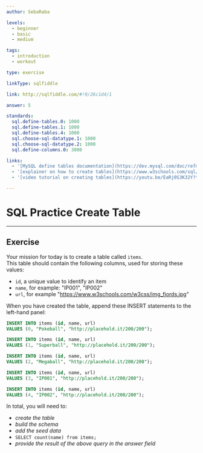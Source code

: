 ```yaml
---
author: SebaRaba

levels:
  - beginner
  - basic
  - medium

tags:
  - introduction
  - workout

type: exercise

linkType: sqlfiddle

link: http://sqlfiddle.com/#!9/26c1d4/1

answer: 5

standards:
  sql.define-tables.0: 1000
  sql.define-tables.1: 1000
  sql.define-tables.4: 1000
  sql.choose-sql-datatype.1: 1000
  sql.choose-sql-datatype.2: 1000
  sql.define-columns.0: 3000

links:
  - '[MySQL define tables documentation](https://dev.mysql.com/doc/refman/5.7/en/creating-tables.html){documentation}'
  - '[explainer on how to create tables](https://www.w3schools.com/sql/sql_create_table.asp){website}'
  - '[video tutorial on creating tables](https://youtu.be/EaRj0S3K32Y?t=58s){video}'

---
```

# SQL Practice Create Table

---        
## Exercise

Your mission for today is to create a table called `items`.  
This table should contain the following columns, used for storing these values:  
- `id`, a unique value to identify an item
- `name`, for example: "IP001", "IP002"
- `url`, for example "https://www.w3schools.com/w3css/img_fjords.jpg"

When you have created the table, append these INSERT statements to the left-hand panel:

```sql
INSERT INTO items (id, name, url)
VALUES (0, "Pokeball", "http://placehold.it/200/200");

INSERT INTO items (id, name, url)
VALUES (1, "Superball", "http://placehold.it/200/200");

INSERT INTO items (id, name, url)
VALUES (2, "Megaball", "http://placehold.it/200/200");

INSERT INTO items (id, name, url)
VALUES (3, "IP001", "http://placehold.it/200/200");

INSERT INTO items (id, name, url)
VALUES (4, "IP002", "http://placehold.it/200/200");
```

In total, you will need to:
- *create the table*
- *build the schema*
- *add the seed data*
- `SELECT count(name) from items;`
- *provide the result of the above query in the answer field*
